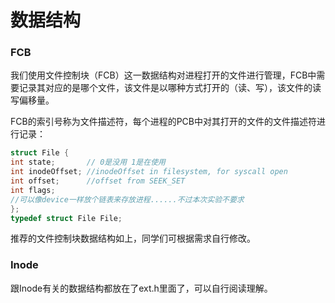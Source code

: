 # 数据结构

### FCB

我们使用文件控制块（FCB）这一数据结构对进程打开的文件进行管理，FCB中需要记录其对应的是哪个文件，该文件是以哪种方式打开的（读、写），该文件的读写偏移量。

FCB的索引号称为文件描述符，每个进程的PCB中对其打开的文件的文件描述符进行记录：

```c
struct File {
int state;       // 0是没用 1是在使用
int inodeOffset; //inodeOffset in filesystem, for syscall open
int offset;      //offset from SEEK_SET
int flags;
//可以像device一样放个链表来存放进程......不过本次实验不要求
};
typedef struct File File;
```

推荐的文件控制块数据结构如上，同学们可根据需求自行修改。

### Inode

跟Inode有关的数据结构都放在了ext.h里面了，可以自行阅读理解。
